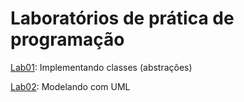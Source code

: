 # Laboratórios de prática de programação

[Lab01](lab01/README.md): Implementando classes (abstrações)

[Lab02](lab02/README.md): Modelando com UML